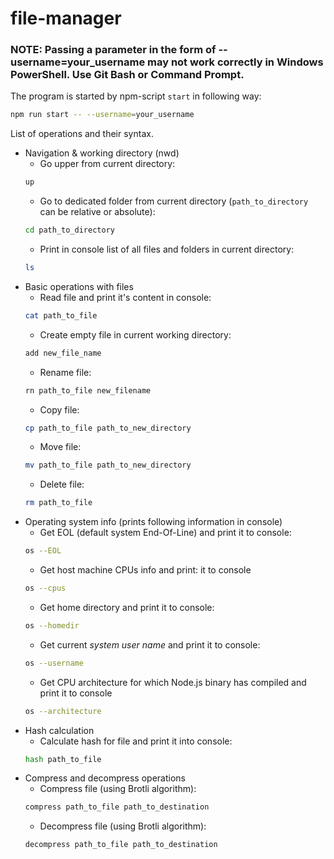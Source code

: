 # file-manager

### NOTE: Passing a parameter in the form of --username=your_username may not work correctly in Windows PowerShell. Use Git Bash or Command Prompt.

The program is started by npm-script `start` in following way:

```bash
npm run start -- --username=your_username
```

List of operations and their syntax.

- Navigation & working directory (nwd)
    - Go upper from current directory:
    ```bash
    up
    ```
    - Go to dedicated folder from current directory (`path_to_directory` can be relative or absolute):
    ```bash
    cd path_to_directory
    ```
    - Print in console list of all files and folders in current directory:
    ```bash
    ls
    ```
- Basic operations with files
    - Read file and print it's content in console:
    ```bash
    cat path_to_file
    ```
    - Create empty file in current working directory:
    ```bash
    add new_file_name
    ```
    - Rename file:
    ```bash
    rn path_to_file new_filename
    ```
    - Copy file:
    ```bash
    cp path_to_file path_to_new_directory
    ```
    - Move file:
    ```bash
    mv path_to_file path_to_new_directory
    ```
    - Delete file:
    ```bash
    rm path_to_file
    ```
- Operating system info (prints following information in console)
    - Get EOL (default system End-Of-Line) and print it to console:
    ```bash
    os --EOL
    ```
    - Get host machine CPUs info and print:
      it to console
    ```bash
    os --cpus
    ```
    - Get home directory and print it to console:
    ```bash
    os --homedir
    ```
    - Get current *system user name* and print it to console:
    ```bash
    os --username
    ```
    - Get CPU architecture for which Node.js binary has compiled and print it to console
    ```bash
    os --architecture
    ```
- Hash calculation
    - Calculate hash for file and print it into console:
    ```bash
    hash path_to_file
    ```
- Compress and decompress operations
    - Compress file (using Brotli algorithm):
    ```bash
    compress path_to_file path_to_destination
    ```
    - Decompress file (using Brotli algorithm):
    ```bash
    decompress path_to_file path_to_destination
    ```  
